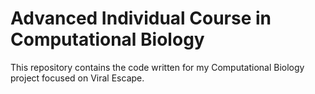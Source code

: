 # Advanced Individual Course in Computational Biology

This repository contains the code written for my Computational Biology project focused on Viral Escape. 

